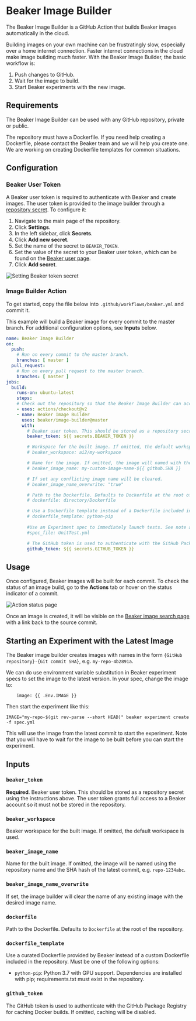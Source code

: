 
# Beaker Image Builder

The Beaker Image Builder is a GitHub Action that builds Beaker images
automatically in the cloud.

Building images on your own machine can be frustratingly slow, especially over a home internet connection.
Faster internet connections in the cloud make image building much faster.
With the Beaker Image Builder, the basic workflow is:

1. Push changes to GitHub.
1. Wait for the image to build.
1. Start Beaker experiments with the new image.

## Requirements

The Beaker Image Builder can be used with any GitHub repository, private or public.

The repository must have a Dockerfile.
If you need help creating a Dockerfile, please contact the Beaker team and we will help you create one.
We are working on creating Dockerfile templates for common situations.

## Configuration

### Beaker User Token

A Beaker user token is required to authenticate with Beaker and create images.
The user token is provided to the image builder through a [repository secret](https://docs.github.com/en/actions/configuring-and-managing-workflows/creating-and-storing-encrypted-secrets).
To configure it:

1. Navigate to the main page of the repository.
1. Click **Settings**.
1. In the left sidebar, click **Secrets**.
1. Click **Add new secret**.
1. Set the name of the secret to `BEAKER_TOKEN`.
1. Set the value of the secret to your Beaker user token, which can be found on the [Beaker user page](https://beaker.org/user).
1. Click **Add secret**.

![Setting Beaker token secret](/images/beaker-token-secret.png)

### Image Builder Action

To get started, copy the file below into `.github/workflows/beaker.yml` and commit it.

This example will build a Beaker image for every commit to the master branch.
For additional configuration options, see **Inputs** below.

```yaml
name: Beaker Image Builder
on:
  push:
    # Run on every commit to the master branch.
    branches: [ master ]
  pull_request:
    # Run on every pull request to the master branch.
    branches: [ master ]
jobs:
  build:
    runs-on: ubuntu-latest
    steps:
    # Check out the repository so that the Beaker Image Builder can access it.
    - uses: actions/checkout@v2
    - name: Beaker Image Builder
      uses: beaker/image-builder@master
      with:
        # Beaker user token. This should be stored as a repository secret using the instructions above.
        beaker_token: ${{ secrets.BEAKER_TOKEN }}

        # Workspace for the built image. If omitted, the default workspace will be used.
        # beaker_workspace: ai2/my-workspace

        # Name for the image. If omitted, the image will named with the repository and commit SHA e.g. repo-abc1234.
        # beaker_image_name: my-custom-image-name-${{ github.SHA }}

        # If set any conflicting image name will be cleared.
        # beaker_image_name_overwrite: "true"

        # Path to the Dockerfile. Defaults to Dockerfile at the root of the repository.
        # dockerfile: directory/Dockerfile

        # Use a Dockerfile template instead of a Dockerfile included in the repository.
        # dockerfile_template: python-pip
        
        #Use an Experiment spec to immediately launch tests. See note about using Image: {{ .env.NAME }}
        #spec_file: UnitTest.yml

        # The GitHub token is used to authenticate with the GitHub Package Registry for caching Docker builds. If omitted, caching will be disabled.
        github_token: ${{ secrets.GITHUB_TOKEN }}
```

## Usage

Once configured, Beaker images will be built for each commit.
To check the status of an image build, go to the **Actions** tab
or hover on the status indicator of a commit.

![Action status page](/images/actions-status.png)

Once an image is created, it will be visible on the [Beaker image search page](https://beaker.org/images?sort=committed:descending&creator=me)
with a link back to the source commit.

## Starting an Experiment with the Latest Image

The Beaker image builder creates images with names in the form `{GitHub repository}-{Git commit SHA}`, e.g. `my-repo-4b2891a`.

We can do use environment variable substitution in Beaker experiment specs to set the image to the latest version. In your spec, change the image to:

```
    image: {{ .Env.IMAGE }}
```

Then start the experiment like this:

```
IMAGE="my-repo-$(git rev-parse --short HEAD)" beaker experiment create -f spec.yml
```

This will use the image from the latest commit to start the experiment. Note that you will have to wait for the image to be built before you can start the experiment.

## Inputs

### `beaker_token`

**Required**. Beaker user token. This should be stored as a repository secret using the instructions above.
The user token grants full access to a Beaker account so it must not be stored in the repository.

### `beaker_workspace`

Beaker workspace for the built image. If omitted, the default workspace is used.

### `beaker_image_name`

Name for the built image.
If omitted, the image will be named using the repository name and the SHA hash of the latest commit, e.g. `repo-1234abc`.

### `beaker_image_name_overwrite`

If set, the image builder will clear the name of any existing image with the desired image name.

### `dockerfile`

Path to the Dockerfile. Defaults to `Dockerfile` at the root of the repository.

### `dockerfile_template`

Use a curated Dockerfile provided by Beaker instead of a custom Dockerfile included in the repository.
Must be one of the following options:
 - `python-pip`: Python 3.7 with GPU support. Dependencies are installed with pip; requirements.txt must exist in the repository.

### `github_token`

The GitHub token is used to authenticate with the GitHub Package Registry for caching Docker builds. If omitted, caching will be disabled.
